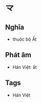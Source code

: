 # 龴

## Nghĩa
* thuộc bộ Ất

## Phát âm
* Hán Việt: ất

## Tags
* Hán Việt

<script>window.HANZI_FIELD='龴';</script>
